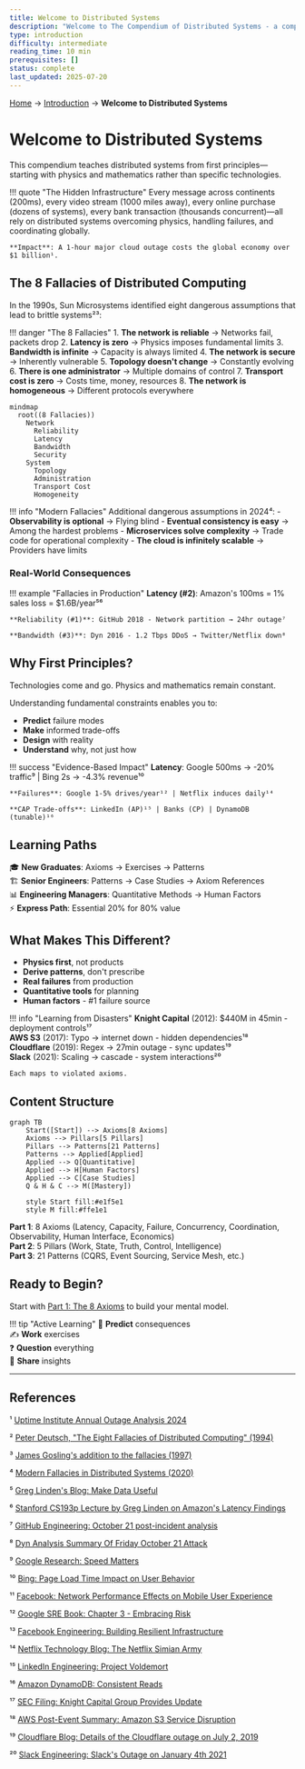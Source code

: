 ```yaml
---
title: Welcome to Distributed Systems
description: "Welcome to The Compendium of Distributed Systems - a comprehensive guide that teaches distributed systems from first principles"
type: introduction
difficulty: intermediate
reading_time: 10 min
prerequisites: []
status: complete
last_updated: 2025-07-20
---
```


<!-- Navigation -->
[Home](../index.md) → [Introduction](index.md) → **Welcome to Distributed Systems**

# Welcome to Distributed Systems

This compendium teaches distributed systems from first principles—starting with physics and mathematics rather than specific technologies.

!!! quote "The Hidden Infrastructure"
    Every message across continents (200ms), every video stream (1000 miles away), every online purchase (dozens of systems), every bank transaction (thousands concurrent)—all rely on distributed systems overcoming physics, handling failures, and coordinating globally.
    
    **Impact**: A 1-hour major cloud outage costs the global economy over $1 billion¹.

## The 8 Fallacies of Distributed Computing

In the 1990s, Sun Microsystems identified eight dangerous assumptions that lead to brittle systems²³:

!!! danger "The 8 Fallacies"
    1. **The network is reliable** → Networks fail, packets drop
    2. **Latency is zero** → Physics imposes fundamental limits
    3. **Bandwidth is infinite** → Capacity is always limited
    4. **The network is secure** → Inherently vulnerable
    5. **Topology doesn't change** → Constantly evolving
    6. **There is one administrator** → Multiple domains of control
    7. **Transport cost is zero** → Costs time, money, resources
    8. **The network is homogeneous** → Different protocols everywhere

```mermaid
mindmap
  root((8 Fallacies))
    Network
      Reliability
      Latency
      Bandwidth
      Security
    System
      Topology
      Administration
      Transport Cost
      Homogeneity
```

!!! info "Modern Fallacies"
    Additional dangerous assumptions in 2024⁴:
    - **Observability is optional** → Flying blind
    - **Eventual consistency is easy** → Among the hardest problems
    - **Microservices solve complexity** → Trade code for operational complexity
    - **The cloud is infinitely scalable** → Providers have limits

### Real-World Consequences

!!! example "Fallacies in Production"
    **Latency (#2)**: Amazon's 100ms = 1% sales loss = $1.6B/year⁵⁶
    
    **Reliability (#1)**: GitHub 2018 - Network partition → 24hr outage⁷
    
    **Bandwidth (#3)**: Dyn 2016 - 1.2 Tbps DDoS → Twitter/Netflix down⁸

## Why First Principles?

Technologies come and go. Physics and mathematics remain constant.

Understanding fundamental constraints enables you to:
- **Predict** failure modes
- **Make** informed trade-offs
- **Design** with reality
- **Understand** why, not just how

!!! success "Evidence-Based Impact"
    **Latency**: Google 500ms → -20% traffic⁹ | Bing 2s → -4.3% revenue¹⁰
    
    **Failures**: Google 1-5% drives/year¹² | Netflix induces daily¹⁴
    
    **CAP Trade-offs**: LinkedIn (AP)¹⁵ | Banks (CP) | DynamoDB (tunable)¹⁶

## Learning Paths

🎓 **New Graduates**: Axioms → Exercises → Patterns  
🏗️ **Senior Engineers**: Patterns → Case Studies → Axiom References  
📊 **Engineering Managers**: Quantitative Methods → Human Factors  
⚡ **Express Path**: Essential 20% for 80% value

## What Makes This Different?

- **Physics first**, not products
- **Derive patterns**, don't prescribe
- **Real failures** from production
- **Quantitative tools** for planning
- **Human factors** - #1 failure source

!!! info "Learning from Disasters"
    **Knight Capital** (2012): $440M in 45min - deployment controls¹⁷  
    **AWS S3** (2017): Typo → internet down - hidden dependencies¹⁸  
    **Cloudflare** (2019): Regex → 27min outage - sync updates¹⁹  
    **Slack** (2021): Scaling → cascade - system interactions²⁰
    
    Each maps to violated axioms.

## Content Structure

```mermaid
graph TB
    Start([Start]) --> Axioms[8 Axioms]
    Axioms --> Pillars[5 Pillars]
    Pillars --> Patterns[21 Patterns]
    Patterns --> Applied[Applied]
    Applied --> Q[Quantitative]
    Applied --> H[Human Factors]
    Applied --> C[Case Studies]
    Q & H & C --> M([Mastery])
    
    style Start fill:#e1f5e1
    style M fill:#ffe1e1
```

**Part 1**: 8 Axioms (Latency, Capacity, Failure, Concurrency, Coordination, Observability, Human Interface, Economics)  
**Part 2**: 5 Pillars (Work, State, Truth, Control, Intelligence)  
**Part 3**: 21 Patterns (CQRS, Event Sourcing, Service Mesh, etc.)


## Ready to Begin?

Start with [Part 1: The 8 Axioms](../part1-axioms/index.md) to build your mental model.

!!! tip "Active Learning"
    📖 **Predict** consequences  
    ✍️ **Work** exercises  
    ❓ **Question** everything  
    🤝 **Share** insights

---

## References

¹ [Uptime Institute Annual Outage Analysis 2024](https://uptimeinstitute.com/resources/research-and-reports/annual-outage-analysis-2024)

² [Peter Deutsch, "The Eight Fallacies of Distributed Computing" (1994)](https://www.rgoarchitects.com/Files/fallacies.pdf)

³ [James Gosling's addition to the fallacies (1997)](https://en.wikipedia.org/wiki/Fallacies_of_distributed_computing)

⁴ [Modern Fallacies in Distributed Systems (2020)](https://en.wikipedia.org/wiki/Fallacies_of_distributed_computing#The_fallacies)

⁵ [Greg Linden's Blog: Make Data Useful](http://glinden.blogspot.com/2006/11/marissa-mayer-at-web-20.html)

⁶ [Stanford CS193p Lecture by Greg Linden on Amazon's Latency Findings](https://web.stanford.edu/class/cs193p/WWDC/Designing%20for%20Speed%20on%20the%20Modern%20Web.pdf)

⁷ [GitHub Engineering: October 21 post-incident analysis](https://github.blog/2018-10-30-oct21-post-incident-analysis/)

⁸ [Dyn Analysis Summary Of Friday October 21 Attack](https://dyn.com/blog/dyn-analysis-summary-of-friday-october-21-attack/)

⁹ [Google Research: Speed Matters](https://ai.googleblog.com/2009/06/speed-matters.html)

¹⁰ [Bing: Page Load Time Impact on User Behavior](https://exp-platform.com/Documents/IEEEComputer2007OnlineExperiments.pdf)

¹¹ [Facebook: Network Performance Effects on Mobile User Experience](https://engineering.fb.com/2017/05/24/android/network-performance-effects-on-mobile-user-experience/)

¹² [Google SRE Book: Chapter 3 - Embracing Risk](https://sre.google/sre-book/embracing-risk/)

¹³ [Facebook Engineering: Building Resilient Infrastructure](https://engineering.fb.com/2011/01/05/data-center-engineering/building-efficient-data-centers-with-the-open-compute-project/)

¹⁴ [Netflix Technology Blog: The Netflix Simian Army](https://netflixtechblog.com/the-netflix-simian-army-16e57fbab116)

¹⁵ [LinkedIn Engineering: Project Voldemort](https://engineering.linkedin.com/distributed-systems/log-what-every-software-engineer-should-know-about-real-time-datas-unifying)

¹⁶ [Amazon DynamoDB: Consistent Reads](https://docs.aws.amazon.com/amazondynamodb/latest/developerguide/HowItWorks.ReadConsistency.html)

¹⁷ [SEC Filing: Knight Capital Group Provides Update](https://www.sec.gov/Archives/edgar/data/1060131/000119312512346593/d398788d8k.htm)

¹⁸ [AWS Post-Event Summary: Amazon S3 Service Disruption](https://aws.amazon.com/message/41926/)

¹⁹ [Cloudflare Blog: Details of the Cloudflare outage on July 2, 2019](https://blog.cloudflare.com/cloudflare-outage/)

²⁰ [Slack Engineering: Slack's Outage on January 4th 2021](https://slack.engineering/slacks-outage-on-january-4th-2021/)